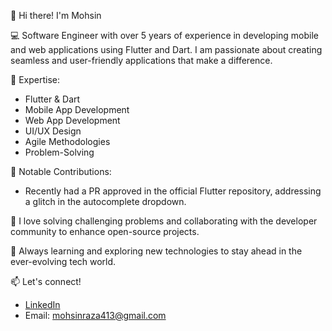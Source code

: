 👋 Hi there! I'm Mohsin

💻 Software Engineer with over 5 years of experience in developing mobile and web applications using Flutter and Dart. I am passionate about creating seamless and user-friendly applications that make a difference.

🔧 Expertise:
- Flutter & Dart
- Mobile App Development
- Web App Development
- UI/UX Design
- Agile Methodologies
- Problem-Solving

🌟 Notable Contributions:
- Recently had a PR approved in the official Flutter repository, addressing a glitch in the autocomplete dropdown.

🚀 I love solving challenging problems and collaborating with the developer community to enhance open-source projects. 

🌱 Always learning and exploring new technologies to stay ahead in the ever-evolving tech world.

📫 Let's connect!
- [LinkedIn](https://www.linkedin.com/in/mohsinraza-fdev/)
- Email: mohsinraza413@gmail.com
